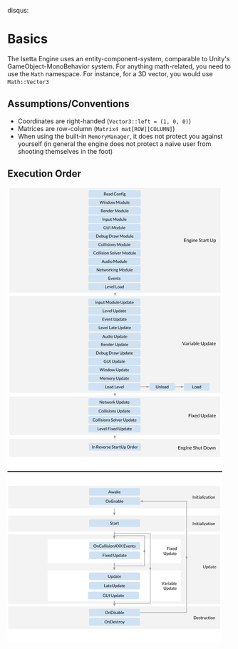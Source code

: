 disqus:
# Basics
The Isetta Engine uses an entity-component-system, comparable to Unity's GameObject-MonoBehavior system.
For anything math-related, you need to use the `Math` namespace. For instance, for a 3D vector, you would use `Math::Vector3`

## Assumptions/Conventions
- Coordinates are right-handed (`Vector3::left = (1, 0, 0)`)
- Matrices are row-column (`Matrix4 mat[ROW][COLUMN]`)
- When using the built-in `MemoryManager`, it does not protect you against yourself (in general the engine does 
not protect a naive user from shooting themselves in the foot)

## Execution Order
![Execution Order](../images/engine_architecture/execution_order.png)